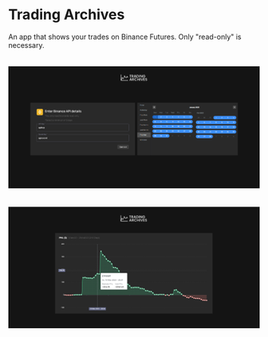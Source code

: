 # Trading Archives

An app that shows your trades on Binance Futures. Only "read-only" is necessary. <br> <br> <br>
![alt text](https://github.com/PedroMdrs/trading-archives/blob/main/tradingarchives.png?raw=true) <br> <br> <br>
![alt text](https://github.com/PedroMdrs/trading-archives/blob/main/tradingarchives2.png?raw=true)
